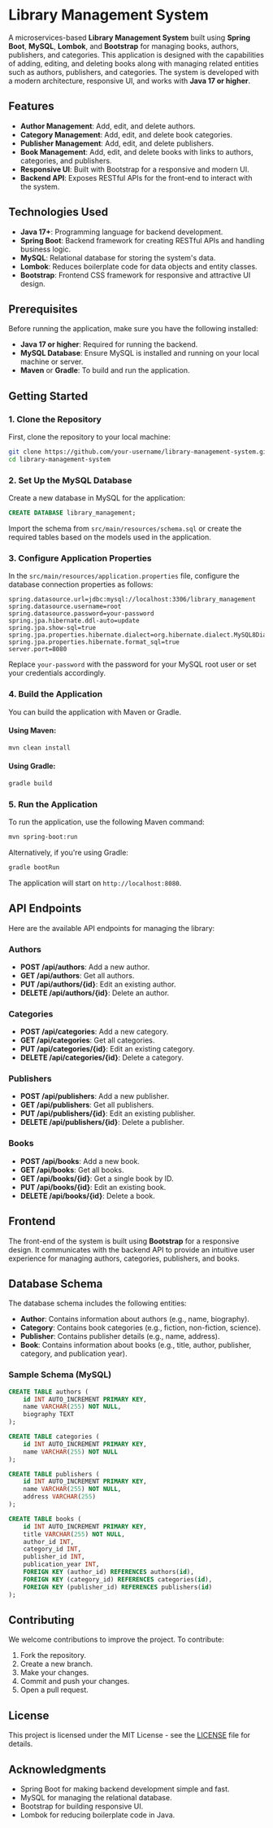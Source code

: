 
# Library Management System

A microservices-based **Library Management System** built using **Spring Boot**, **MySQL**, **Lombok**, and **Bootstrap** for managing books, authors, publishers, and categories. This application is designed with the capabilities of adding, editing, and deleting books along with managing related entities such as authors, publishers, and categories. The system is developed with a modern architecture, responsive UI, and works with **Java 17 or higher**.

## Features

- **Author Management**: Add, edit, and delete authors.
- **Category Management**: Add, edit, and delete book categories.
- **Publisher Management**: Add, edit, and delete publishers.
- **Book Management**: Add, edit, and delete books with links to authors, categories, and publishers.
- **Responsive UI**: Built with Bootstrap for a responsive and modern UI.
- **Backend API**: Exposes RESTful APIs for the front-end to interact with the system.

## Technologies Used

- **Java 17+**: Programming language for backend development.
- **Spring Boot**: Backend framework for creating RESTful APIs and handling business logic.
- **MySQL**: Relational database for storing the system's data.
- **Lombok**: Reduces boilerplate code for data objects and entity classes.
- **Bootstrap**: Frontend CSS framework for responsive and attractive UI design.

## Prerequisites

Before running the application, make sure you have the following installed:

- **Java 17 or higher**: Required for running the backend.
- **MySQL Database**: Ensure MySQL is installed and running on your local machine or server.
- **Maven** or **Gradle**: To build and run the application.

## Getting Started

### 1. Clone the Repository

First, clone the repository to your local machine:

```bash
git clone https://github.com/your-username/library-management-system.git
cd library-management-system
```

### 2. Set Up the MySQL Database

Create a new database in MySQL for the application:

```sql
CREATE DATABASE library_management;
```

Import the schema from `src/main/resources/schema.sql` or create the required tables based on the models used in the application.

### 3. Configure Application Properties

In the `src/main/resources/application.properties` file, configure the database connection properties as follows:

```properties
spring.datasource.url=jdbc:mysql://localhost:3306/library_management
spring.datasource.username=root
spring.datasource.password=your-password
spring.jpa.hibernate.ddl-auto=update
spring.jpa.show-sql=true
spring.jpa.properties.hibernate.dialect=org.hibernate.dialect.MySQL8Dialect
spring.jpa.properties.hibernate.format_sql=true
server.port=8080
```

Replace `your-password` with the password for your MySQL root user or set your credentials accordingly.

### 4. Build the Application

You can build the application with Maven or Gradle.

#### Using Maven:

```bash
mvn clean install
```

#### Using Gradle:

```bash
gradle build
```

### 5. Run the Application

To run the application, use the following Maven command:

```bash
mvn spring-boot:run
```

Alternatively, if you're using Gradle:

```bash
gradle bootRun
```

The application will start on `http://localhost:8080`.

## API Endpoints

Here are the available API endpoints for managing the library:

### Authors

- **POST /api/authors**: Add a new author.
- **GET /api/authors**: Get all authors.
- **PUT /api/authors/{id}**: Edit an existing author.
- **DELETE /api/authors/{id}**: Delete an author.

### Categories

- **POST /api/categories**: Add a new category.
- **GET /api/categories**: Get all categories.
- **PUT /api/categories/{id}**: Edit an existing category.
- **DELETE /api/categories/{id}**: Delete a category.

### Publishers

- **POST /api/publishers**: Add a new publisher.
- **GET /api/publishers**: Get all publishers.
- **PUT /api/publishers/{id}**: Edit an existing publisher.
- **DELETE /api/publishers/{id}**: Delete a publisher.

### Books

- **POST /api/books**: Add a new book.
- **GET /api/books**: Get all books.
- **GET /api/books/{id}**: Get a single book by ID.
- **PUT /api/books/{id}**: Edit an existing book.
- **DELETE /api/books/{id}**: Delete a book.

## Frontend

The front-end of the system is built using **Bootstrap** for a responsive design. It communicates with the backend API to provide an intuitive user experience for managing authors, categories, publishers, and books.

## Database Schema

The database schema includes the following entities:

- **Author**: Contains information about authors (e.g., name, biography).
- **Category**: Contains book categories (e.g., fiction, non-fiction, science).
- **Publisher**: Contains publisher details (e.g., name, address).
- **Book**: Contains information about books (e.g., title, author, publisher, category, and publication year).

### Sample Schema (MySQL)

```sql
CREATE TABLE authors (
    id INT AUTO_INCREMENT PRIMARY KEY,
    name VARCHAR(255) NOT NULL,
    biography TEXT
);

CREATE TABLE categories (
    id INT AUTO_INCREMENT PRIMARY KEY,
    name VARCHAR(255) NOT NULL
);

CREATE TABLE publishers (
    id INT AUTO_INCREMENT PRIMARY KEY,
    name VARCHAR(255) NOT NULL,
    address VARCHAR(255)
);

CREATE TABLE books (
    id INT AUTO_INCREMENT PRIMARY KEY,
    title VARCHAR(255) NOT NULL,
    author_id INT,
    category_id INT,
    publisher_id INT,
    publication_year INT,
    FOREIGN KEY (author_id) REFERENCES authors(id),
    FOREIGN KEY (category_id) REFERENCES categories(id),
    FOREIGN KEY (publisher_id) REFERENCES publishers(id)
);
```

## Contributing

We welcome contributions to improve the project. To contribute:

1. Fork the repository.
2. Create a new branch.
3. Make your changes.
4. Commit and push your changes.
5. Open a pull request.

## License

This project is licensed under the MIT License - see the [LICENSE](LICENSE) file for details.

## Acknowledgments

- Spring Boot for making backend development simple and fast.
- MySQL for managing the relational database.
- Bootstrap for building responsive UI.
- Lombok for reducing boilerplate code in Java.
